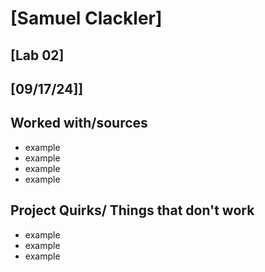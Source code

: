# [Samuel Clackler]
## [Lab 02]
## [09/17/24]]
## Worked with/sources 
* example
* example
* example
* example
## Project Quirks/ Things that don't work
* example
* example
* example
